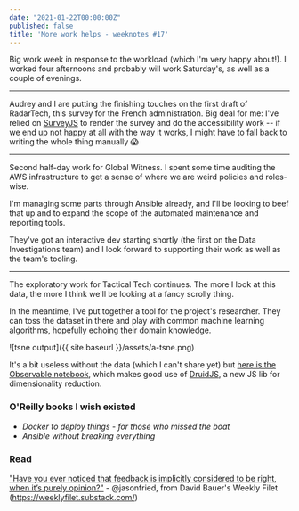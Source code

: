 ```yaml
---
date: "2021-01-22T00:00:00Z"
published: false
title: 'More work helps - weeknotes #17'
---
```


  
Big work week in response to the workload (which I'm very happy about!). I worked four afternoons and probably will work Saturday's, as well as a couple of evenings.

---

Audrey and I are putting the finishing touches on the first draft of RadarTech, this survey for the French administration. Big deal for me: I've relied on [SurveyJS](https://surveyjs.io/) to render the survey and do the accessibility work -- if we end up not happy at all with the way it works, I might have to fall back to writing the whole thing manually 😱

---

Second half-day work for Global Witness. I spent some time auditing the AWS infrastructure to get a sense of where we are weird policies and roles-wise.

I'm managing some parts through Ansible already, and I'll be looking to beef that up and to expand the scope of the automated maintenance and reporting tools.

They've got an interactive dev starting shortly (the first on the Data Investigations team) and I look forward to supporting their work as well as the team's tooling.

---

The exploratory work for Tactical Tech continues. The more I look at this data, the more I think we'll be looking at a fancy scrolly thing.

In the meantime, I've put together a tool for the project's researcher. They can toss the dataset in there and play with common machine learning algorithms, hopefully echoing their domain knowledge.

![tsne output]({{ site.baseurl }}/assets/a-tsne.png)

It's a bit useless without the data (which I can't share yet) but [here is the Observable notebook](https://observablehq.com/@basilesimon/explorations-in-d3-and-druid-js), which makes good use of [DruidJS](https://github.com/saehm/DruidJS/), a new JS lib for dimensionality reduction.

### O'Reilly books I wish existed
- _Docker to deploy things - for those who missed the boat_
- _Ansible without breaking everything_

### Read
["Have you ever noticed that feedback is implicitly considered to be right, when it’s purely opinion?"](https://twitter.com/jasonfried/status/1344364060679184384) - @jasonfried, from David Bauer's Weekly Filet (https://weeklyfilet.substack.com/)